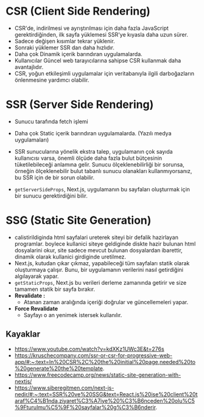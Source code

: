 # CSR (Client Side Rendering) 

- CSR'de, indirilmesi ve ayrıştırılması için daha fazla JavaScript gerektirdiğinden, ilk sayfa yüklemesi SSR'ye kıyasla daha uzun sürer.
- Sadece değişen kısımlar tekrar yüklenir.
- Sonraki yüklemer SSR dan daha hızlıdır.
- Daha çok Dinamik içerik barındıran uygulamalarda.
- Kullanıcılar Güncel web tarayıcılarına sahipse CSR kullanmak daha avantajlıdır.
- CSR, yoğun etkileşimli uygulamalar için veritabanıyla ilgili darboğazların önlenmesine yardımcı olabilir.

# SSR (Server Side Rendering)

- Sunucu tarafında fetch işlemi

- Daha çok Static içerik barındıran uygulamalarda. (Yazılı medya uygulamaları)

- SSR sunucularına yönelik ekstra talep, uygulamanın çok sayıda kullanıcısı varsa, önemli ölçüde daha fazla bulut bütçesinin tüketilebileceği anlamına gelir. Sunucu ölçeklenebilirliği bir sorunsa, örneğin ölçeklenebilir bulut tabanlı sunucu olanakları kullanmıyorsanız, bu SSR için de bir sorun olabilir.

- `getServerSideProps`, Next.js, uygulamanın bu sayfaları oluşturmak için bir sunucu gerektirdiğini bilir.

# SSG (Static Site Generation)

- calistirildiginda html sayfalari ureterek siteyi bir defalik hazirlayan programlar. boylece kullanici siteye geldiginde diskte hazir bulunan html dosyalarini okur, site sadece mevcut bulunan dosyalardan ibarettir, dinamik olarak kullanici girdiginde uretilmez.
- Next.js, kutudan çıkar çıkmaz, yapabileceği tüm sayfaları statik olarak oluşturmaya çalışır. Bunu, bir uygulamanın verilerini nasıl getirdiğini algılayarak yapar.
- `getStaticProps`, Next.js bu verileri derleme zamanında getirir ve size tamamen statik bir sayfa bırakır.
- **Revalidate :**
    - Atanan zaman aralığında içeriği doğrular ve güncellemeleri yapar.
- **Force Revalidate**
    - Sayfayı o an yenimek istersek kullanılır.


## Kayaklar

- https://www.youtube.com/watch?v=kdXKz1UWc3E&t=276s
- https://kruschecompany.com/ssr-or-csr-for-progressive-web-app/#:~:text=In%20CSR%2C%20the%20initial%20page,needed%20to%20generate%20the%20template.
- https://www.freecodecamp.org/news/static-site-generation-with-nextjs/
- https://www.siberegitmen.com/next-js-nedir/#:~:text=SSR%20ve%20SSG&text=React.js%20ise%20client%20taraf%C4%B1nda,ziyaret%C3%A7iye%20%C3%B6nceden%20olu%C5%9Fturulmu%C5%9F%20sayfalar%20g%C3%B6nderir.